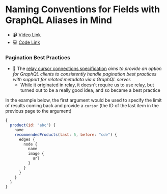 # Naming Conventions for Fields with GraphQL Aliases in Mind

- 📹 [Video Link](https://egghead.io/lessons/graphql-paginate-entries-using-the-connection-specification)
- 💻 [Code Link](https://github.com/nikgraf/designing-graphql-schemas-course/tree/master/lesson07)

### Pagination Best Practices

- 🔑 The [relay cursor connections specification](https://relay.dev/graphql/connections.htm) _aims to provide an option for GraphQL clients to consistently handle pagination best practices with support for related metadata via a GraphQL server._
  - While it originated in relay, it doesn't require us to use relay, but turned out to be a really good idea, and so became a best practice

In the example below, the first argument would be used to specify the limit of results coming back and provide a `cursor` (the ID of the last item in the previous page to the argument)

```js
{
  product(id: "abc") {
    name
    recommendedProducts(last: 5, before: "cde") {
      edges {
        node {
          name
          image {
            url
          }
        }
      }
    }
  }
}
```

